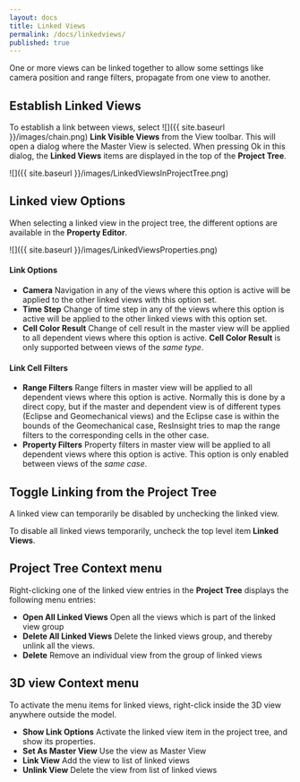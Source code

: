 ```yaml
---
layout: docs
title: Linked Views
permalink: /docs/linkedviews/
published: true
---
```


One or more views can be linked together to allow some settings like camera position and range filters, propagate from one view to another.

## Establish Linked Views
To establish a link between views, select ![]({{ site.baseurl }}/images/chain.png) **Link Visible Views** from the View toolbar. This will open a dialog where the Master View is selected. When pressing Ok in this dialog, the **Linked Views** items are displayed in the top of the **Project Tree**.

![]({{ site.baseurl }}/images/LinkedViewsInProjectTree.png)

## Linked view Options
When selecting a linked view in the project tree, the different options are available in the **Property Editor**. 

![]({{ site.baseurl }}/images/LinkedViewsProperties.png)

#### Link Options
- **Camera** Navigation in any of the views where this option is active will be applied to the other linked views with this option set.
- **Time Step** Change of time step in any of the views where this option is active will be applied to the other linked views with this option set.
- **Cell Color Result** Change of cell result in the master view will be applied to all dependent views where this option is active. **Cell Color Result** is only supported between views of the *same type*.

#### Link Cell Filters
- **Range Filters** Range filters in master view will be applied to all dependent views where this option is active. Normally this is done by a direct copy, but if the master and dependent view is of different types (Eclipse and Geomechanical views) and the Eclipse case is within the bounds of the Geomechanical case, ResInsight tries to map the range filters to the corresponding cells in the other case.
- **Property Filters** Property filters in master view will be applied to all dependent views where this option is active. This option is only enabled between views of the *same case*. 

## Toggle Linking from the **Project Tree**

A linked view can temporarily be disabled by unchecking the linked view. 

To disable all linked views temporarily, uncheck the top level item **Linked Views**.

## Project Tree Context menu

Right-clicking one of the linked view entries in the **Project Tree** displays the following menu entries: 

- **Open All Linked Views** Open all the views which is part of the linked view group
- **Delete All Linked Views** Delete the linked views group, and thereby unlink all the views.
- **Delete** Remove an individual view from the group of linked views

## 3D view Context menu
To activate the menu items for linked views, right-click inside the 3D view anywhere outside the model.

- **Show Link Options** Activate the linked view item in the project tree, and show its properties.
- **Set As Master View** Use the view as Master View
- **Link View** Add the view to list of linked views
- **Unlink View** Delete the view from list of linked views

